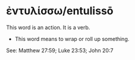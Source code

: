 # ἐντυλίσσω/entulissō
This word is an action. It is a verb.

* This word means to wrap or roll up something. 

See: Matthew 27:59; Luke 23:53; John 20:7

